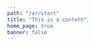 ```yaml
---
path: "/ar/start"
title: "This is a content"
home_page: true
banner: false
---
```



<homepage-grid></homepage-grid>
